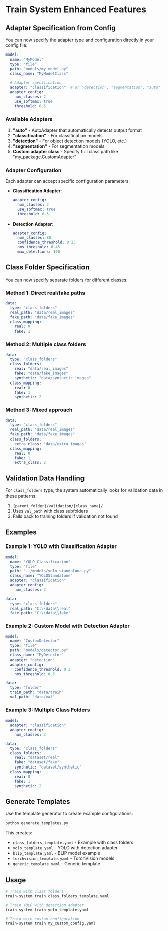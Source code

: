 # Train System Enhanced Features

## Adapter Specification from Config

You can now specify the adapter type and configuration directly in your config file:

```yaml
model:
  name: "MyModel"
  type: "file"
  path: "models/my_model.py"
  class_name: "MyModelClass"
  
  # Adapter specification
  adapter: "classification"  # or "detection", "segmentation", "auto"
  adapter_config:
    num_classes: 2
    use_softmax: true
    threshold: 0.5
```

### Available Adapters

1. **"auto"** - AutoAdapter that automatically detects output format
2. **"classification"** - For classification models
3. **"detection"** - For object detection models (YOLO, etc.)
4. **"segmentation"** - For segmentation models
5. **Custom adapter class** - Specify full class path like "my_package.CustomAdapter"

### Adapter Configuration

Each adapter can accept specific configuration parameters:

- **Classification Adapter**:
  ```yaml
  adapter_config:
    num_classes: 2
    use_softmax: true
    threshold: 0.5
  ```

- **Detection Adapter**:
  ```yaml
  adapter_config:
    num_classes: 80
    confidence_threshold: 0.25
    nms_threshold: 0.45
    max_detections: 100
  ```

## Class Folder Specification

You can now specify separate folders for different classes:

### Method 1: Direct real/fake paths
```yaml
data:
  type: "class_folders"
  real_path: "data/real_images"
  fake_path: "data/fake_images"
  class_mapping:
    real: 0
    fake: 1
```

### Method 2: Multiple class folders
```yaml
data:
  type: "class_folders"
  class_folders:
    real: "data/real_images"
    fake: "data/fake_images"
    synthetic: "data/synthetic_images"
  class_mapping:
    real: 0
    fake: 1
    synthetic: 2
```

### Method 3: Mixed approach
```yaml
data:
  type: "class_folders"
  real_path: "data/real_images"
  fake_path: "data/fake_images"
  class_folders:
    extra_class: "data/extra_images"
  class_mapping:
    real: 0
    fake: 1
    extra_class: 2
```

## Validation Data Handling

For `class_folders` type, the system automatically looks for validation data in these patterns:

1. `{parent_folder}/validation/{class_name}/`
2. Uses `val_path` with class subfolders
3. Falls back to training folders if validation not found

## Examples

### Example 1: YOLO with Classification Adapter
```yaml
model:
  name: "YOLO_Classification"
  type: "file"
  path: "../models/yolo_standalone.py"
  class_name: "YOLOStandalone"
  adapter: "classification"
  adapter_config:
    num_classes: 2

data:
  type: "class_folders"
  real_path: "C:\\data\\real"
  fake_path: "C:\\data\\fake"
```

### Example 2: Custom Model with Detection Adapter
```yaml
model:
  name: "CustomDetector"
  type: "file"
  path: "models/detector.py"
  class_name: "MyDetector"
  adapter: "detection"
  adapter_config:
    confidence_threshold: 0.3
    nms_threshold: 0.5

data:
  type: "folder"
  train_path: "data/train"
  val_path: "data/val"
```

### Example 3: Multiple Class Folders
```yaml
model:
  adapter: "classification"
  adapter_config:
    num_classes: 3

data:
  type: "class_folders"
  class_folders:
    real: "dataset/real"
    fake: "dataset/fake"
    synthetic: "dataset/synthetic"
  class_mapping:
    real: 0
    fake: 1
    synthetic: 2
```

## Generate Templates

Use the template generator to create example configurations:

```bash
python generate_templates.py
```

This creates:
- `class_folders_template.yaml` - Example with class folders
- `yolo_template.yaml` - YOLO with detection adapter
- `blip_template.yaml` - BLIP model example
- `torchvision_template.yaml` - TorchVision models
- `generic_template.yaml` - Generic template

## Usage

```bash
# Train with class folders
train-system train class_folders_template.yaml

# Train YOLO with detection adapter
train-system train yolo_template.yaml

# Train with custom configuration
train-system train my_custom_config.yaml
```
